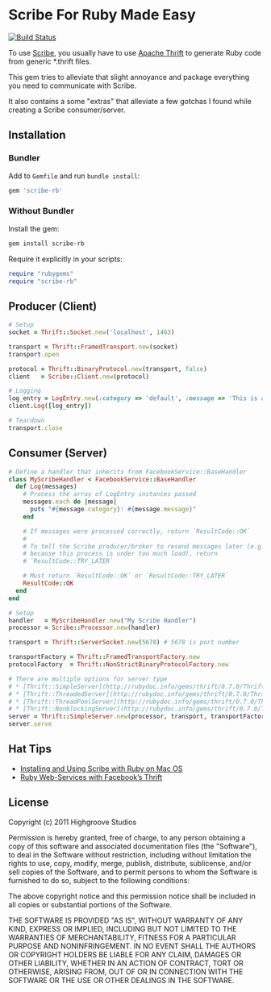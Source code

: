 # Scribe For Ruby Made Easy

[![Build Status](https://secure.travis-ci.org/highgroove/scribe-rb.png)](http://travis-ci.org/highgroove/scribe-rb)

To use [Scribe](https://github.com/facebook/scribe), you usually have to
use [Apache Thrift](http://thrift.apache.org/) to generate Ruby code
from generic *.thrift files.

This gem tries to alleviate that slight annoyance and package everything
you need to communicate with Scribe.

It also contains a some "extras" that alleviate a few gotchas I found
while creating a Scribe consumer/server.

## Installation

### Bundler

Add to `Gemfile` and run `bundle install`:

```ruby
gem 'scribe-rb'
```

### Without Bundler

Install the gem:

```bash
gem install scribe-rb
```

Require it explicitly in your scripts:

```ruby
require "rubygems"
require "scribe-rb"
```

## Producer (Client)

```ruby
# Setup
socket = Thrift::Socket.new('localhost', 1463)

transport = Thrift::FramedTransport.new(socket)
transport.open

protocol = Thrift::BinaryProtocol.new(transport, false)
client   = Scribe::Client.new(protocol)

# Logging
log_entry = LogEntry.new(:category => 'default', :message => 'This is a test message')
client.Log([log_entry])

# Teardown
transport.close
```

## Consumer (Server)

```ruby
# Define a handler that inherits from FacebookService::BaseHandler
class MyScribeHandler < FacebookService::BaseHandler
  def Log(messages)
    # Process the array of LogEntry instances passed
    messages.each do |message|
      puts "#{message.category}: #{message.message}"
    end

    # If messages were processed correctly, return `ResultCode::OK`
    #
    # To tell the Scribe producer/broker to resend messages later (e.g.,
    # because this process is under too much load), return
    # `ResultCode::TRY_LATER`

    # Must return `ResultCode::OK` or `ResultCode::TRY_LATER`
    ResultCode::OK
  end
end

# Setup
handler   = MyScribeHandler.new("My Scribe Handler")
processor = Scribe::Processor.new(handler)

transport = Thrift::ServerSocket.new(5678) # 5678 is port number

transportFactory = Thrift::FramedTransportFactory.new
protocolFactory  = Thrift::NonStrictBinaryProtocolFactory.new

# There are multiple options for server type
# * [Thrift::SimpleServer](http://rubydoc.info/gems/thrift/0.7.0/Thrift/SimpleServer): single threaded server (simplest)
# * [Thrift::ThreadedServer](http://rubydoc.info/gems/thrift/0.7.0/Thrift/ThreadedServer): server that spawns a thread to handle messages
# * [Thrift::ThreadPoolServer](http://rubydoc.info/gems/thrift/0.7.0/Thrift/ThreadPoolServer): server that uses a constant number of threads as workers
# * [Thrift::NonblockingServer](http://rubydoc.info/gems/thrift/0.7.0/Thrift/NonblockingServer): server that uses non-blocking I/O
server = Thrift::SimpleServer.new(processor, transport, transportFactory, protocolFactory)
server.serve
```

## Hat Tips

* [Installing and Using Scribe with Ruby on Mac OS](http://kpumuk.info/development/installing-and-using-scribe-with-ruby-on-mac-os/)
* [Ruby Web-Services with Facebook’s Thrift](http://www.igvita.com/2007/11/30/ruby-web-services-with-facebooks-thrift/)

## License

Copyright (c) 2011 Highgroove Studios

Permission is hereby granted, free of charge, to any person obtaining a
copy of this software and associated documentation files (the
"Software"), to deal in the Software without restriction, including
without limitation the rights to use, copy, modify, merge, publish,
distribute, sublicense, and/or sell copies of the Software, and to
permit persons to whom the Software is furnished to do so, subject to
the following conditions:

The above copyright notice and this permission notice shall be included
in all copies or substantial portions of the Software.

THE SOFTWARE IS PROVIDED "AS IS", WITHOUT WARRANTY OF ANY KIND, EXPRESS
OR IMPLIED, INCLUDING BUT NOT LIMITED TO THE WARRANTIES OF
MERCHANTABILITY, FITNESS FOR A PARTICULAR PURPOSE AND NONINFRINGEMENT.
IN NO EVENT SHALL THE AUTHORS OR COPYRIGHT HOLDERS BE LIABLE FOR ANY
CLAIM, DAMAGES OR OTHER LIABILITY, WHETHER IN AN ACTION OF CONTRACT,
TORT OR OTHERWISE, ARISING FROM, OUT OF OR IN CONNECTION WITH THE
SOFTWARE OR THE USE OR OTHER DEALINGS IN THE SOFTWARE.
